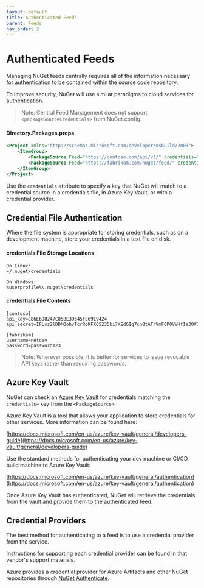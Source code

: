 ```yaml
---
layout: default
title: Authenticated Feeds
parent: Feeds
nav_order: 2
---
```


# Authenticated Feeds

Managing NuGet feeds centrally requires all of the information necessary for authentication to be contained within the source code repository.

To improve security, NuGet will use similar paradigms to cloud services for authentication.

> Note: Central Feed Management does not support `<packageSourceCredentials>` from NuGet.config.

#### Directory.Packages.props
```xml
<Project xmlns="http://schemas.microsoft.com/developer/msbuild/2003">
    <ItemGroup>
        <PackageSource Feed="https://contoso.com/api/v3/" credentials="contoso" />
        <PackageSource Feed="https://fabrikam.com/nuget/feed/" credentials="fabrikam" />
    </ItemGroup>
</Project>
```

Use the `credentials` attribute to specify a key that NuGet will match to a credential source in a credentials file, in Azure Key Vault, or with a credential provider.

## Credential File Authentication

Where the file system is appropriate for storing credentials, such as on a development machine, store your credentials in a text file on disk.

#### credentials File Storage Locations
```
On Linux:
~/.nuget/credentials

On Windows:
%userprofile%\.nuget\credentials
```

#### credentials File Contents
```
[contoso]
api_key=C86E6D8247C85BE39345FE6919424
api_secret=IFLsz2lDDMOohvTcrRoKFXO5235bi7KEdGIg7cn8tATrVmF6P0VVHfIa3OVJcQW8

[fabrikam]
username=netdev
password=password123
```
> Note: Wherever possible, it is better for services to issue revocable API keys rather than requiring passwords.

## Azure Key Vault

NuGet can check an [Azure Key Vault](https://azure.microsoft.com/en-us/services/key-vault/) for credentials matching the `credentials=` key from the `<PackageSource>`.

Azure Key Vault is a tool that allows your application to store credentials for other services. More information can be found here:

[https://docs.microsoft.com/en-us/azure/key-vault/general/developers-guide](https://docs.microsoft.com/en-us/azure/key-vault/general/developers-guide)

Use the standard methods for authenticating your dev machine or CI/CD build machine to Azure Key Vault:

[https://docs.microsoft.com/en-us/azure/key-vault/general/authentication](https://docs.microsoft.com/en-us/azure/key-vault/general/authentication)

Once Azure Key Vault has authenticated, NuGet will retrieve the credentials from the vault and provide them to the authenticated feed.

## Credential Providers

The best method for authenticating to a feed is to use a credential provider from the service.

Instructions for supporting each credential provider can be found in that vendor's support materials.

Azure provides a credential provider for Azure Artifacts and other NuGet repositories through [NuGet Authenticate](https://docs.microsoft.com/en-us/azure/devops/pipelines/tasks/package/nuget-authenticate?view=azure-devops).
